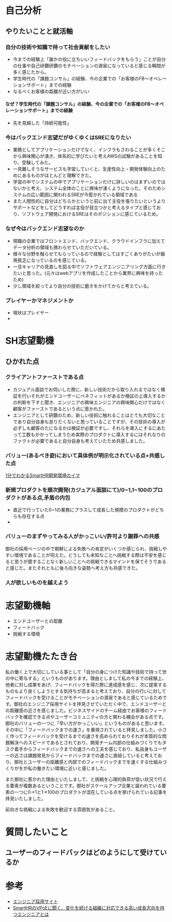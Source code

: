 # 自己分析

## やりたいことと就活軸
### **自分の技術や知識で持って社会貢献をしたい**
- 今までの経験上「誰かの役に立ちいいフィードバックをもらう」ことが自分の仕事や自己研鑽研鑽のモチベーションの源泉になっていると感じる瞬間が多く感じたから。
- 学生時代の「課題コンサル」の経験、今の企業での「お客様のFB〜オペレーションサポート」までの経験
- なるべくお客様の距離が近い方がいい

#### なぜ？学生時代の「課題コンサル」の経験、今の企業での「お客様のFB〜オペレーションサポート」までの経験
  - 先を見越した「持続可能性」

### **今はバックエンド志望だがゆくゆくはSREになりたい**
- 業務としてアプリケーションだけでなく、インフラもさわることが多くそこから興味関心が湧き、体系的に学びたいと考えAWSの試験があることを知り、受験してみた。
- 一見難しそうなサービスも学習していくと、生産性向上・開発体験向上のためにあるものがほとんどと理解できた。
- 学習の中でシステムの中でアプリケーションだけに詳しいのはまずいのではないかと考え、システム全体のことに興味が湧くようになった。そのためシステムの広い範囲に関われるSREが今惹かれている領域である
- また人間性的に自分はどちらかというと前に出て主役を張りたいというよりサポートなどをしてどうすれば主役が目立つかと考えるタイプと感じており、ソフトウェア開発におけるSREはそのポジションに感じているため。

### なぜ今はバックエンド志望なのか
- 現職の企業ではフロントエンド、バックエンド、クラウドインフラに加えてデータ分析の領域も携わらせていただいている。
- 様々な分野を触らせてもらっているので経験としてはすごくありがたいが器用貧乏になっているのを感じている。
- 一旦キャリアの見直しを図る中でソフトウェアエンジニアリング方面に行きたいと思った。(元々はwebアプリを作成したことから業界に興味を持ったため)
- 少し領域を絞ってより自分の技術に磨きをかけてからと考えている。

### プレイヤーかマネジメントか
- 現状はプレイヤー
- 

# SH志望動機

## ひかれた点

### クライアントファーストである点
- カジュアル面談でお伺いした際に、新しい技術だから取り入れるではなく検証を行いそれがエンドユーザーにベネフィットがあるか検証の上導入するかの判断を下すと聞き、エンジニアの興味エンジニアの興味関心だけではなく顧客がファーストであるという点に惹かれた。
- エンジニアとして研鑽のため、新しい技術に触れることはとても大切なことであり自分自身も怠りたくないと思っていることですが、その技術の導入が必ずしも顧客のたになるかは検証が必要ですし、それらを導入にするにあたって工数もかかってしまうため実際のプロダクトに導入するにはそれなりのファクトが必要であると自分自身も考えていたため共感しました。

### バリュー(あるべき姿)において具体例が明示化されている点+共感した点
[1分でわかるSmartHR開発環境のイマ](https://hello-world.smarthr.co.jp/)


### 新規プロダクトを順次開発(カジュアル面談にて)/0~1,1~100のプロダクトがある点,矛盾の内包
- 直近で行っていた0~1の業務にプラスして成長した規模のプロダクトがどちらも存在する点
- 


### バリューのまずやってみる人がかっこいい/許可より謝罪への共感

御社の採用ページの中で朝鮮による失敗への肯定がいくつか感じられ、挑戦しやすい環境であることが伺えた。どうしても未知なことへ挑戦する際は不安を感じると思うが臆することなく新しいことへの挑戦できるマインドを保てそうであると感じた。またそれともに後ろ向きな姿勢へ考え方も共感できた。

### 人が欲しいものを越えよう


# 志望動機軸
- エンドユーザーとの距離
- フィードバック
- 挑戦する環境

# 志望動機たたき台
私の働く上で大切にしている事として「自分の身につけた知識や技術で持って世の中に寄与する」というものがあります。理由としまして私の今までの経験上、他者に対し成果をあげ、フィードバックを得た際に達成感を感じ、次に提案するものもより良くしようとする気持ちが高まると考えており、自分の行いに対してフィードバックを受けることがモチベーションの源泉であると感じているためです。御社のエンジニア採用サイトを拝見させていただく中で、エンドユーザーとの距離感の近さを感じました。ビジネスサイドのチーム経由でお客様のフィードバックを確認できる点やユーザーコミュニティの方と関わる機会がある点です。御社のバリューの一つに「早い方がかっこいい」というものがあると思います。その中に「フィードバックまでの速さ」を重視されていると拝見しました。小さく作ってフィードバックを受けるまでの速さを高められておりそれが本質的な問題解決へのスピードであるとされており、開発チーム内部の仕組みづくりでもタスク着手からフィードバックまでの速さへの工夫を感じており、私自身もユーザーの近さは課題発見からフィードバックまでの速さに直結していると考えており、御社とユーザーの距離感と内部でのフィードバックまでを速くする仕組みづくりがをが私の働きたい環境に近いと感じました。

また御社に惹かれた理由といたしまして、と挑戦を心理的負荷が低い状況で行える要素が複数あるということです。御社がスケールアップ企業と謳われている要素の一つに0→1と1→100のプロダクトが混在している点を挙げられている記事を拝見いたしました。

前向きな挑戦による失敗を歓迎する雰囲気があること。


# 質問したいこと

## ユーザーのフィードバックはどのようにして受けているか



# 参考
- [エンジニア採用サイト](https://recruit.smarthr.co.jp/work/engineer/#h8330f29a31)
- [SmartHRのVPoEに聞く、変化を続ける組織に対応できる高い成長志向を持つエンジニアとは](https://levtech.jp/media/article/interview/detail_135/)
